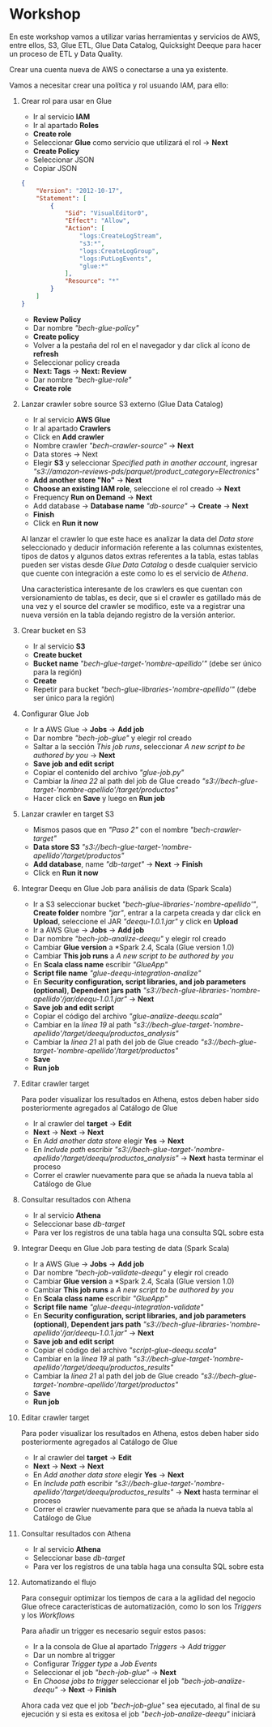 # Workshop

En este workshop vamos a utilizar varias herramientas y servicios de AWS, entre ellos, S3, Glue ETL, Glue Data Catalog, Quicksight Deeque para hacer un proceso de ETL y Data Quality.

Crear una cuenta nueva de AWS o conectarse a una ya existente.

Vamos a necesitar crear una política y rol usuando IAM, para ello:

1. Crear rol para usar en Glue

    * Ir al servicio **IAM**
    * Ir al apartado **Roles**
    * **Create role**
    * Seleccionar **Glue** como servicio que utilizará el rol -> **Next**
    * **Create Policy**
    * Seleccionar JSON
    * Copiar JSON
    ```json
    {
        "Version": "2012-10-17",
        "Statement": [
            {
                "Sid": "VisualEditor0",
                "Effect": "Allow",
                "Action": [
                    "logs:CreateLogStream",
                    "s3:*",
                    "logs:CreateLogGroup",
                    "logs:PutLogEvents",
                    "glue:*"
                ],
                "Resource": "*"
            }
        ]
    }
    ```
    * **Review Policy**
    * Dar nombre *"bech-glue-policy"*
    * **Create policy**
    * Volver a la pestaña del rol en el navegador y dar click al ícono de **refresh**
    * Seleccionar policy creada
    * **Next: Tags** -> **Next: Review**
    * Dar nombre *"bech-glue-role"*
    * **Create role**

2. Lanzar crawler sobre source S3 externo (Glue Data Catalog)

    * Ir al servicio **AWS Glue**
    * Ir al apartado **Crawlers**
    * Click en **Add crawler**
    * Nombre crawler *"bech-crawler-source"* -> **Next**
    * Data stores -> Next
    * Elegir **S3** y seleccionar *Specified path in another account*, ingresar *"s3://amazon-reviews-pds/parquet/product_category=Electronics"*
    * **Add another store "No"** -> **Next**
    * **Choose an existing IAM role**, seleccione el rol creado -> **Next**
    * Frequency **Run on Demand** -> **Next**
    * Add database -> **Database name** *"db-source"* -> **Create** -> **Next**
    * **Finish**
    * Click en **Run it now**

    Al lanzar el crawler lo que este hace es analizar la data del *Data store* seleccionado y deducir información referente a las columnas existentes, tipos de datos y algunos datos extras referentes a la tabla, estas tablas pueden ser vistas desde *Glue Data Catalog* o desde cualquier servicio que cuente con integración a este como lo es el servicio de *Athena*.
    
    Una caracteristica interesante de los crawlers es que cuentan con versionamiento de tablas, es decir, que si el crawler es gatillado más de una vez y el source del crawler se modifico, este va a registrar una nueva versión en la tabla dejando registro de la versión anterior.

3. Crear bucket en S3

    * Ir al servicio **S3**
    * **Create bucket**
    * **Bucket name** *"bech-glue-target-'nombre-apellido'"* (debe ser único para la región) 
    * **Create**
    * Repetir para bucket *"bech-glue-libraries-'nombre-apellido'"* (debe ser único para la región)

4. Configurar Glue Job

    * Ir a AWS Glue -> **Jobs** -> **Add job**
    * Dar nombre *"bech-job-glue"* y elegir rol creado
    * Saltar a la sección *This job runs*, seleccionar *A new script to be authored by you* -> **Next**
    * **Save job and edit script**
    * Copiar el contenido del archivo *"glue-job.py"*
    * Cambiar la *línea 22* al path del job de Glue creado *"s3://bech-glue-target-'nombre-apellido'/target/productos"*
    * Hacer click en **Save** y luego en **Run job**

5. Lanzar crawler en target S3

    * Mismos pasos que en *"Paso 2"* con el nombre *"bech-crawler-target"*
    * **Data store S3** *"s3://bech-glue-target-'nombre-apellido'/target/productos"*
    * **Add database**, name *"db-target"* -> **Next** -> **Finish**
    * Click en **Run it now**

6. Integrar Deequ en Glue Job para análisis de data (Spark Scala)

    * Ir a S3 seleccionar bucket *"bech-glue-libraries-'nombre-apellido'"*, **Create folder** nombre *"jar"*, entrar a la carpeta creada y dar click en **Upload**, seleccione el JAR *"deequ-1.0.1.jar"* y click en **Upload**
    * Ir a AWS Glue -> **Jobs** -> **Add job**
    * Dar nombre *"bech-job-analize-deequ"* y elegir rol creado
    * Cambiar **Glue version** a *Spark 2.4, Scala (Glue version 1.0)
    * Cambiar **This job runs** a *A new script to be authored by you*
    * En **Scala class name** escribir *"GlueApp"*
    * **Script file name** *"glue-deequ-integration-analize"*
    * En **Security configuration, script libraries, and job parameters (optional)**, **Dependent jars path** *"s3://bech-glue-libraries-'nombre-apellido'/jar/deequ-1.0.1.jar"* -> **Next**
    * **Save job and edit script**
    * Copiar el código del archivo *"glue-analize-deequ.scala"*
    * Cambiar en la *línea 19* al path *"s3://bech-glue-target-'nombre-apellido'/target/deequ/productos_analysis"*
    * Cambiar la *línea 21* al path del job de Glue creado *"s3://bech-glue-target-'nombre-apellido'/target/productos"*
    * **Save**
    * **Run job**

7. Editar crawler target

    Para poder visualizar los resultados en Athena, estos deben haber sido posteriormente agregados al Catálogo de Glue

    * Ir al crawler del **target** -> **Edit**
    * **Next** -> **Next** -> **Next**
    * En *Add another data store* elegir **Yes** -> **Next**
    * En *Include path* escribir *"s3://bech-glue-target-'nombre-apellido'/target/deequ/productos_analysis"* -> **Next** hasta terminar el proceso
    * Correr el crawler nuevamente para que se añada la nueva tabla al Catálogo de Glue


8. Consultar resultados con Athena

    * Ir al servicio **Athena**
    * Seleccionar base *db-target*
    * Para ver los registros de una tabla haga una consulta SQL sobre esta

9. Integrar Deequ en Glue Job para testing de data (Spark Scala)

    * Ir a AWS Glue -> **Jobs** -> **Add job**
    * Dar nombre *"bech-job-validate-deequ"* y elegir rol creado
    * Cambiar **Glue version** a *Spark 2.4, Scala (Glue version 1.0)
    * Cambiar **This job runs** a *A new script to be authored by you*
    * En **Scala class name** escribir *"GlueApp"*
    * **Script file name** *"glue-deequ-integration-validate"*
    * En **Security configuration, script libraries, and job parameters (optional)**, **Dependent jars path** *"s3://bech-glue-libraries-'nombre-apellido'/jar/deequ-1.0.1.jar"* -> **Next**
    * **Save job and edit script**
    * Copiar el código del archivo *"script-glue-deequ.scala"*
    * Cambiar en la *línea 19* al path *"s3://bech-glue-target-'nombre-apellido'/target/deequ/productos_results"*
    * Cambiar la *línea 21* al path del job de Glue creado *"s3://bech-glue-target-'nombre-apellido'/target/productos"*
    * **Save**
    * **Run job**

10. Editar crawler target

    Para poder visualizar los resultados en Athena, estos deben haber sido posteriormente agregados al Catálogo de Glue

    * Ir al crawler del **target** -> **Edit**
    * **Next** -> **Next** -> **Next**
    * En *Add another data store* elegir **Yes** -> **Next**
    * En *Include path* escribir *"s3://bech-glue-target-'nombre-apellido'/target/deequ/productos_results"* -> **Next** hasta terminar el proceso
    * Correr el crawler nuevamente para que se añada la nueva tabla al Catálogo de Glue

11. Consultar resultados con Athena

    * Ir al servicio **Athena**
    * Seleccionar base *db-target*
    * Para ver los registros de una tabla haga una consulta SQL sobre esta

12. Automatizando el flujo

    Para conseguir optimizar los tiempos de cara a la agilidad del negocio Glue ofrece características de automatización, como lo son los *Triggers* y los *Workflows*

    Para añadir un trigger es necesario seguir estos pasos:

    * Ir a la consola de Glue al apartado *Triggers* -> *Add trigger*
    * Dar un nombre al trigger
    * Configurar *Trigger type* a *Job Events*
    * Seleccionar el job *"bech-job-glue"* -> **Next**
    * En *Choose jobs to trigger* seleccionar el job *"bech-job-analize-deequ"* -> **Next** -> **Finish**

    Ahora cada vez que el job *"bech-job-glue"* sea ejecutado, al final de su ejecución y si esta es exitosa el job *"bech-job-analize-deequ"* iniciará